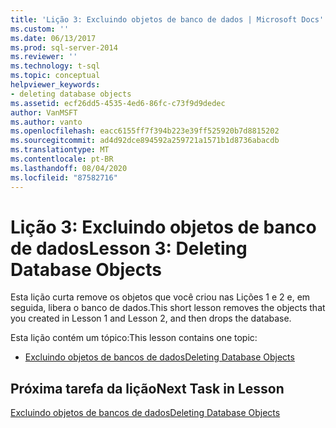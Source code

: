 ```yaml
---
title: 'Lição 3: Excluindo objetos de banco de dados | Microsoft Docs'
ms.custom: ''
ms.date: 06/13/2017
ms.prod: sql-server-2014
ms.reviewer: ''
ms.technology: t-sql
ms.topic: conceptual
helpviewer_keywords:
- deleting database objects
ms.assetid: ecf26dd5-4535-4ed6-86fc-c73f9d9dedec
author: VanMSFT
ms.author: vanto
ms.openlocfilehash: eacc6155ff7f394b223e39ff525920b7d8815202
ms.sourcegitcommit: ad4d92dce894592a259721a1571b1d8736abacdb
ms.translationtype: MT
ms.contentlocale: pt-BR
ms.lasthandoff: 08/04/2020
ms.locfileid: "87582716"
---
```

# <a name="lesson-3-deleting-database-objects"></a><span data-ttu-id="4d492-102">Lição 3: Excluindo objetos de banco de dados</span><span class="sxs-lookup"><span data-stu-id="4d492-102">Lesson 3: Deleting Database Objects</span></span>
  <span data-ttu-id="4d492-103">Esta lição curta remove os objetos que você criou nas Lições 1 e 2 e, em seguida, libera o banco de dados.</span><span class="sxs-lookup"><span data-stu-id="4d492-103">This short lesson removes the objects that you created in Lesson 1 and Lesson 2, and then drops the database.</span></span>  
  
 <span data-ttu-id="4d492-104">Esta lição contém um tópico:</span><span class="sxs-lookup"><span data-stu-id="4d492-104">This lesson contains one topic:</span></span>  
  
-   [<span data-ttu-id="4d492-105">Excluindo objetos de bancos de dados</span><span class="sxs-lookup"><span data-stu-id="4d492-105">Deleting Database Objects</span></span>](lesson-3-1-deleting-database-objects.md)  
  
## <a name="next-task-in-lesson"></a><span data-ttu-id="4d492-106">Próxima tarefa da lição</span><span class="sxs-lookup"><span data-stu-id="4d492-106">Next Task in Lesson</span></span>  
 [<span data-ttu-id="4d492-107">Excluindo objetos de bancos de dados</span><span class="sxs-lookup"><span data-stu-id="4d492-107">Deleting Database Objects</span></span>](lesson-3-1-deleting-database-objects.md)  
  
  
